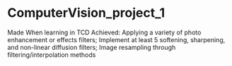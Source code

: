 # ComputerVision_project_1
Made When learning in TCD
Achieved: Applying a variety of photo enhancement or effects filters;
Implement at least 5 softening, sharpening, and non-linear diffusion filters;
Image resampling through filtering/interpolation methods
